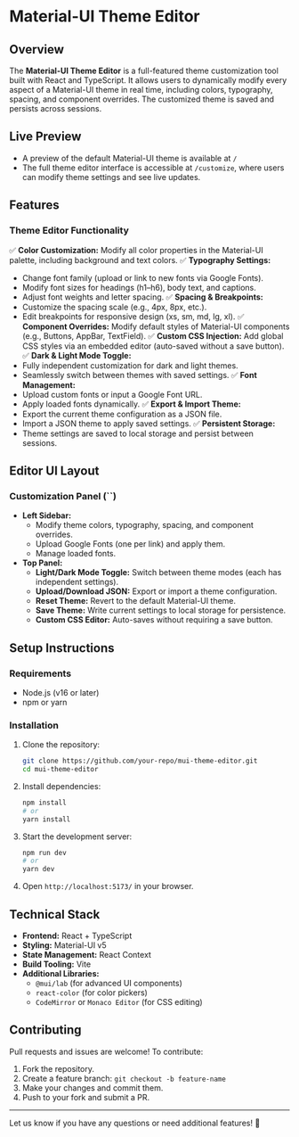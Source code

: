 # Material-UI Theme Editor

## Overview

The **Material-UI Theme Editor** is a full-featured theme customization tool built with React and TypeScript. It allows users to dynamically modify every aspect of a Material-UI theme in real time, including colors, typography, spacing, and component overrides. The customized theme is saved and persists across sessions.

## Live Preview

- A preview of the default Material-UI theme is available at `/`
- The full theme editor interface is accessible at `/customize`, where users can modify theme settings and see live updates.

## Features

### **Theme Editor Functionality**

✅ **Color Customization:** Modify all color properties in the Material-UI palette, including background and text colors. ✅ **Typography Settings:**

- Change font family (upload or link to new fonts via Google Fonts).
- Modify font sizes for headings (h1–h6), body text, and captions.
- Adjust font weights and letter spacing. ✅ **Spacing & Breakpoints:**
- Customize the spacing scale (e.g., 4px, 8px, etc.).
- Edit breakpoints for responsive design (xs, sm, md, lg, xl). ✅ **Component Overrides:** Modify default styles of Material-UI components (e.g., Buttons, AppBar, TextField). ✅ **Custom CSS Injection:** Add global CSS styles via an embedded editor (auto-saved without a save button). ✅ **Dark & Light Mode Toggle:**
- Fully independent customization for dark and light themes.
- Seamlessly switch between themes with saved settings. ✅ **Font Management:**
- Upload custom fonts or input a Google Font URL.
- Apply loaded fonts dynamically. ✅ **Export & Import Theme:**
- Export the current theme configuration as a JSON file.
- Import a JSON theme to apply saved settings. ✅ **Persistent Storage:**
- Theme settings are saved to local storage and persist between sessions.

## **Editor UI Layout**

### **Customization Panel (**\`\`**)**

- **Left Sidebar:**
  - Modify theme colors, typography, spacing, and component overrides.
  - Upload Google Fonts (one per link) and apply them.
  - Manage loaded fonts.
- **Top Panel:**
  - **Light/Dark Mode Toggle:** Switch between theme modes (each has independent settings).
  - **Upload/Download JSON:** Export or import a theme configuration.
  - **Reset Theme:** Revert to the default Material-UI theme.
  - **Save Theme:** Write current settings to local storage for persistence.
  - **Custom CSS Editor:** Auto-saves without requiring a save button.

## **Setup Instructions**

### **Requirements**

- Node.js (v16 or later)
- npm or yarn

### **Installation**

1. Clone the repository:
   ```sh
   git clone https://github.com/your-repo/mui-theme-editor.git
   cd mui-theme-editor
   ```
2. Install dependencies:
   ```sh
   npm install
   # or
   yarn install
   ```
3. Start the development server:
   ```sh
   npm run dev
   # or
   yarn dev
   ```
4. Open `http://localhost:5173/` in your browser.

## **Technical Stack**

- **Frontend:** React + TypeScript
- **Styling:** Material-UI v5
- **State Management:** React Context
- **Build Tooling:** Vite
- **Additional Libraries:**
  - `@mui/lab` (for advanced UI components)
  - `react-color` (for color pickers)
  - `CodeMirror` or `Monaco Editor` (for CSS editing)

## **Contributing**

Pull requests and issues are welcome! To contribute:

1. Fork the repository.
2. Create a feature branch: `git checkout -b feature-name`
3. Make your changes and commit them.
4. Push to your fork and submit a PR.


---

Let us know if you have any questions or need additional features! 🚀

